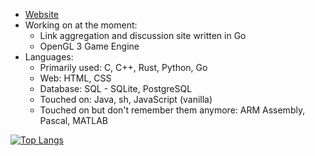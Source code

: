 * [Website](https://mtcw.xyz/)
* Working on at the moment:
  * Link aggregation and discussion site written in Go
  * OpenGL 3 Game Engine
* Languages:
  * Primarily used: C, C++, Rust, Python, Go
  * Web: HTML, CSS
  * Database: SQL - SQLite, PostgreSQL
  * Touched on: Java, sh, JavaScript (vanilla)
  * Touched on but don't remember them anymore: ARM Assembly, Pascal, MATLAB
  
[![Top Langs](https://github-readme-stats.vercel.app/api/top-langs/?username=mtcw99&layout=compact&theme=dark)](https://github.com/anuraghazra/github-readme-stats)

